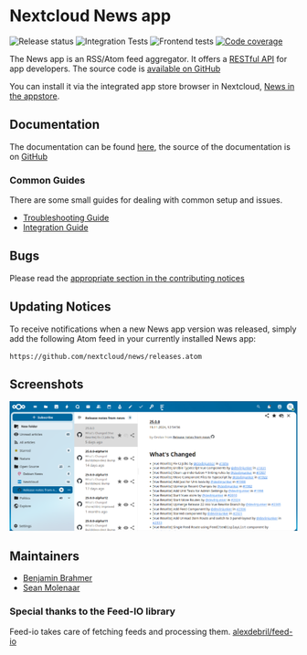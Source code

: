 # Nextcloud News app
![Release status](https://github.com/nextcloud/news/workflows/Build%20and%20publish%20app%20release/badge.svg) ![Integration Tests](https://github.com/nextcloud/news/workflows/Integration%20Tests/badge.svg) ![Frontend tests](https://github.com/nextcloud/news/workflows/Frontend%20tests/badge.svg) [![Code coverage](https://img.shields.io/codecov/c/github/nextcloud/news.svg?style=flat)](https://codecov.io/gh/nextcloud/news/)

The News app is an RSS/Atom feed aggregator. It offers a [RESTful API](https://nextcloud.github.io/news/developer/#apis) for app developers. The source code is [available on GitHub](https://github.com/nextcloud/news)

You can install it via the integrated app store browser in Nextcloud, [News in the appstore](https://apps.nextcloud.com/apps/news).

## Documentation
The documentation can be found [here](https://nextcloud.github.io/news/), the source of the documentation is on [GitHub](https://github.com/nextcloud/news/blob/master/docs)

### Common Guides

There are some small guides for dealing with common setup and issues.

* [Troubleshooting Guide](docs/troubleshooting.md)
* [Integration Guide](docs/features/integration.md)


## Bugs
Please read the [appropriate section in the contributing notices](https://github.com/nextcloud/news/blob/master/CONTRIBUTING.md#issues)

## Updating Notices
To receive notifications when a new News app version was released, simply add the following Atom feed in your currently installed News app:

    https://github.com/nextcloud/news/releases.atom

## Screenshots
![](https://raw.githubusercontent.com/nextcloud/news/master/screenshots/1.png)

## Maintainers

* [Benjamin Brahmer](https://github.com/Grotax)
* [Sean Molenaar](https://github.com/SMillerDev)

### Special thanks to the Feed-IO library
Feed-io takes care of fetching feeds and processing them.
[alexdebril/feed-io](https://github.com/alexdebril/feed-io)
